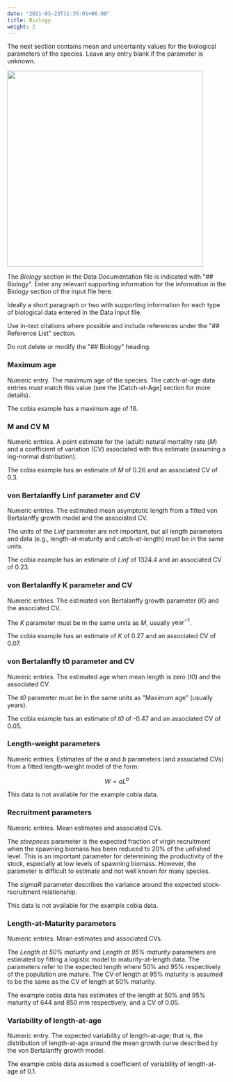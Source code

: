 ```yaml
---
date: "2021-03-23T11:35:01+06:00"
title: Biology
weight: 2
---
```


The next section contains mean and uncertainty values for the biological parameters of the species. Leave any entry blank if the parameter is unknown.

<img src="/Figures/Biology.PNG" alt="" width="450"/>


The *Biology* section in the Data Documentation file is indicated with "## Biology". Enter any relevant supporting information for the information in the Biology section of the input file here. 

Ideally a short paragraph or two with supporting information for each type of biological data entered in the Data Input file.

Use in-text citations where possible and include references under the "## Reference List" section.

Do not delete or modify the "## Biology" heading.


### Maximum age
Numeric entry. The maximum age of the species. The catch-at-age data entries must match this value (see the [Catch-at-Age] section for more details).

The cobia example has a maximum age of 16.

### M and CV M
Numeric entries. A point estimate for the (adult) natural mortality rate (*M*) and a coefficient of variation (CV) associated with this estimate (assuming a log-normal distribution).

The cobia example has an estimate of *M* of 0.26 and an associated CV of 0.3.

### von Bertalanffy Linf parameter and CV
Numeric entries. The estimated mean asymptotic length from a fitted von Bertalanffy growth model and the associated CV. 

The units of the *Linf* parameter are not important, but all length parameters and data (e.g., length-at-maturity and catch-at-length) must be in the same units.

The cobia example has an estimate of *Linf* of 1324.4 and an associated CV of 0.23.

### von Bertalanffy K parameter and CV
Numeric entries. The estimated von Bertalanffy growth parameter (*K*) and the associated CV. 

The *K* parameter must be in the same units as *M*, usually $\text{year}^{-1}$.

The cobia example has an estimate of *K* of 0.27 and an associated CV of 0.07.

### von Bertalanffy t0 parameter and CV
Numeric entries. The estimated age when mean length is zero (*t0*) and the associated CV. 

The *t0* parameter must be in the same units as "Maximum age" (usually years).

The cobia example has an estimate of *t0* of -0.47 and an associated CV of 0.05.

### Length-weight parameters
Numeric entries. Estimates of the *a* and *b* parameters (and associated CVs) from a fitted length-weight model of the form:

$$ W=aL^b$$

This data is not available for the example cobia data.

### Recruitment parameters
Numeric entries. Mean estimates and associated CVs.

The *steepness* parameter is the expected fraction of virgin recruitment when the spawning 
biomass has been reduced to 20% of the unfished level. This is an important parameter for determining the productivity of the stock, especially at low levels of spawning biomass. However, the parameter is difficult to estimate and not well known for many species.

The *sigmaR* parameter describes the variance around the expected stock-recruitment relationship. 

This data is not available for the example cobia data.

### Length-at-Maturity parameters
Numeric entries. Mean estimates and associated CVs.

The *Length at 50% maturity* and *Length at 95% maturity* parameters are estimated by fitting a logistic model to maturity-at-length data. The parameters refer to the expected length where 50% and 95% respectively of the population are mature. The CV of length at 95% maturity is assumed to be the same as the CV of length at 50% maturity.

The example cobia data has estimates of the length at 50% and 95% maturity of 644 and 850 mm respectively, and a CV of 0.05.

### Variability of length-at-age
Numeric entry. The expected variability of length-at-age; that is, the distribution of length-at-age around the mean growth curve described by the von Bertalanffy growth model. 

The example cobia data assumed a coefficient of variability of length-at-age of 0.1.
